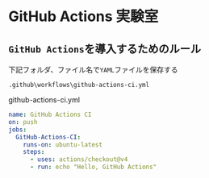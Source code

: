 # GitHub Actions 実験室

## `GitHub Actions`を導入するためのルール

下記フォルダ、ファイル名で`YAML`ファイルを保存する

```
.github\workflows\github-actions-ci.yml
```

github-actions-ci.yml

```yaml
name: GitHub Actions CI
on: push
jobs:
  GitHub-Actions-CI:
    runs-on: ubuntu-latest
    steps:
      - uses: actions/checkout@v4
      - run: echo "Hello, GitHub Actions"
```
